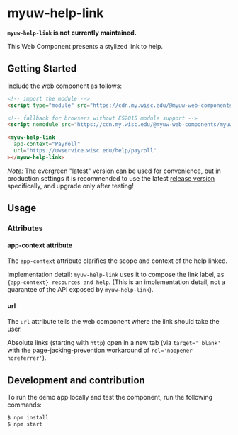 # myuw-help-link

**`myuw-help-link` is not currently maintained.**

This Web Component presents a stylized link to help.

## Getting Started

Include the web component as follows:

```html
<!-- import the module -->
<script type="module" src="https://cdn.my.wisc.edu/@myuw-web-components/myuw-help-link@latest/myuw-help-link.min.mjs"></script>

<!-- fallback for browsers without ES2015 module support -->
<script nomodule src="https://cdn.my.wisc.edu/@myuw-web-components/myuw-help-link@latest/myuw-help-link.min.js"></script>

<myuw-help-link
  app-context="Payroll"
  url="https://uwservice.wisc.edu/help/payroll"
></myuw-help-link>
```

_Note:_ The evergreen "latest" version can be used for convenience, but in production settings it is recommended to use the latest [release version](https://github.com/myuw-web-components/myuw-help-link/releases) specifically, and upgrade only after testing!

## Usage

### Attributes

#### app-context attribute

The `app-context` attribute clarifies the scope and context of the help linked.

Implementation detail: `myuw-help-link` uses it to compose the link label, as
`{app-context} resources and help`. (This is an implementation detail, not a
guarantee of the API exposed by `myuw-help-link`).

#### url

The `url` attribute tells the web component where the link should take the user.

Absolute links (starting with `http`) open in a new tab (via `target='_blank'`
with the page-jacking-prevention workaround of `rel='noopener noreferrer'`).

## Development and contribution

To run the demo app locally and test the component, run the following commands:

```bash
$ npm install
$ npm start
```
